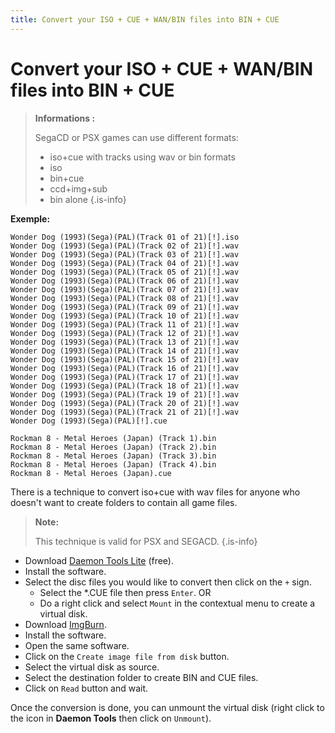 ```yaml
---
title: Convert your ISO + CUE + WAN/BIN files into BIN + CUE
---
```


# Convert your ISO + CUE + WAN/BIN files into BIN + CUE


>**Informations :**
>
>SegaCD or PSX games can use different formats:
>
>* iso+cue with tracks using wav or bin formats
>* iso
>* bin+cue
>* ccd+img+sub
>* bin alone
{.is-info}

**Exemple:**

```text
Wonder Dog (1993)(Sega)(PAL)(Track 01 of 21)[!].iso
Wonder Dog (1993)(Sega)(PAL)(Track 02 of 21)[!].wav
Wonder Dog (1993)(Sega)(PAL)(Track 03 of 21)[!].wav
Wonder Dog (1993)(Sega)(PAL)(Track 04 of 21)[!].wav
Wonder Dog (1993)(Sega)(PAL)(Track 05 of 21)[!].wav
Wonder Dog (1993)(Sega)(PAL)(Track 06 of 21)[!].wav
Wonder Dog (1993)(Sega)(PAL)(Track 07 of 21)[!].wav
Wonder Dog (1993)(Sega)(PAL)(Track 08 of 21)[!].wav
Wonder Dog (1993)(Sega)(PAL)(Track 09 of 21)[!].wav
Wonder Dog (1993)(Sega)(PAL)(Track 10 of 21)[!].wav
Wonder Dog (1993)(Sega)(PAL)(Track 11 of 21)[!].wav
Wonder Dog (1993)(Sega)(PAL)(Track 12 of 21)[!].wav
Wonder Dog (1993)(Sega)(PAL)(Track 13 of 21)[!].wav
Wonder Dog (1993)(Sega)(PAL)(Track 14 of 21)[!].wav
Wonder Dog (1993)(Sega)(PAL)(Track 15 of 21)[!].wav
Wonder Dog (1993)(Sega)(PAL)(Track 16 of 21)[!].wav
Wonder Dog (1993)(Sega)(PAL)(Track 17 of 21)[!].wav
Wonder Dog (1993)(Sega)(PAL)(Track 18 of 21)[!].wav
Wonder Dog (1993)(Sega)(PAL)(Track 19 of 21)[!].wav
Wonder Dog (1993)(Sega)(PAL)(Track 20 of 21)[!].wav
Wonder Dog (1993)(Sega)(PAL)(Track 21 of 21)[!].wav
Wonder Dog (1993)(Sega)(PAL)[!].cue   

Rockman 8 - Metal Heroes (Japan) (Track 1).bin   
Rockman 8 - Metal Heroes (Japan) (Track 2).bin   
Rockman 8 - Metal Heroes (Japan) (Track 3).bin   
Rockman 8 - Metal Heroes (Japan) (Track 4).bin   
Rockman 8 - Metal Heroes (Japan).cue
```

There is a technique to convert iso+cue with wav files for anyone who doesn't want to create folders to contain all game files.


>**Note:**
>
>This technique is valid for PSX and SEGACD.
{.is-info}

* Download [Daemon Tools Lite](https://daemon-tools.cc/products/dtLite) \(free\).
* Install the software.
* Select the disc files you would like to convert then click on the `+` sign.
  * Select the \*.CUE file then press `Enter`. OR
  * Do a right click and select `Mount` in the contextual menu to create a virtual disk.
* Download [ImgBurn](https://imgburn.com).
* Install the software.
* Open the same software.
* Click on the `Create image file from disk` button.
* Select the virtual disk as source.
* Select the destination folder to create BIN and CUE files.
* Click on `Read` button and wait.

Once the conversion is done, you can unmount the virtual disk \(right click to the icon in **Daemon Tools** then click on `Unmount`\).

